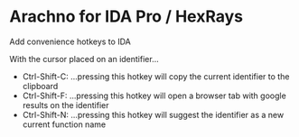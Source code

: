 
# Arachno for IDA Pro / HexRays

Add convenience hotkeys to IDA

With the cursor placed on an identifier...

* Ctrl-Shift-C: ...pressing this hotkey will copy the current identifier to the clipboard
* Ctrl-Shift-F: ...pressing this hotkey will open a browser tab with google results on the identifier
* Ctrl-Shift-N: ...pressing this hotkey will suggest the identifier as a new current function name
